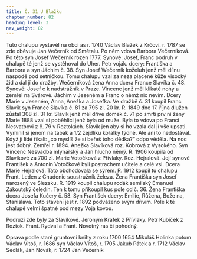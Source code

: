 ```yaml
---
title: Č. 31 U Blažku
chapter_number: 82
heading_level: 3
nav_weight: 82
---
```




Tuto chalupu vystavěl na obci as r. 1740 Václav Blažek z Krčoví. r. 1787 se zde oběvuje Jan Večerník
od Smětalu. Po něm vdova Barbora Večerníková. Po této syn Josef Wečerník rozen 1777. Synové:
Josef, Franc podruh v chalupě té jenž se vystěhoval do Uher. Petr voják. dcery: Františka a Barbora
a syn Jáchim č. 38.
Syn Josef Wečerník koželuh jenž měl dílnu naspodě pod setničkou. Tomu chalupu vzal za neza­
placené kůže visocký žid a dal jí do dražby. Wečerníková žena Anna dcera France Slavíka č. 48.
Synové: Josef c k nadstrážník v Praze. Vincenc jenž měl klikaté nohy a zemřel na Svárově. Jáchim
v Jeseném a Franc o němž nic nevím. Dcery Marie v Jeseném, Anna, Anežka a Josefka.
Ve dražbě č. 31 koupil Franc Slavík syn France Slavíka č. 81 za 795 zl. 20 kr.
R. 1849 dne 17. října dlužen zůstal 308 zl. 31 kr. Slavík jenž měl dříve domek č. 71 po smrti prv­
ní ženy Marie 1888 vzal si poběhlici jenž byla od muže. Byla to vdova po Franci Nesvatbovi z č. 79
v Roztokách. Slavík jen aby si ho vzala dal jí vše upsati. Vymínil si jenom na tabák a 1/2 žejdlíku
kořalky týdně. Ale ani to nedostával. Když jí lidé říkali: „co myslíš že si beřeš toho dědka?“ odpo­
věděla. Na noc jest dobrý. Zemřel r. 1894.
Anežka Slavíková roz. Kobrová z Vysokého. Syn Vincenc Nesvadba mlynářský a Jan hlucho­
němý.
R. 1906 koupila od Slavíkové za 700 zl. Marie Votočková z Přivlaky. Roz. Hejralová. Její synové
František a Antonín Votočkové byli postrachem učitele a celé vsi. Dcera Marie Hejralová. Tato
obchodovala se sýrem.
R. 1912 koupil tu chalupu Frant. Leden z Chudenic soustružník železa. Žena Františka syn Josef
narozený ve Slezsku.
R. 1919 koupil chalupu rodák semilský Emanuel Zákoutský čeledín. Ten k tomu přikoupil kus
pole od č. 36. Žena Františka dcera Josefa Kučery č. 58. Syn František dcery: Emilie, Růžena, Bože­
na, Stanislava.
Toto stavení jest r. 1892 podváženo svým dřívím. Pole k té chalupě velmi špatné pod mezy Vojá­
kovou.

Podruzi zde byly za Slavíkové. Jeroným Krafek z Přívlaky. Petr Kubíček z Roztok. Frant. Rydval
a Frant. Novotný ras či pohodný.


Oprava podle staré gruntovní knihy z roku 1700
1654 Mikuláš Holinka potom Václav Vitoš, r. 1686 syn Václav Vitoš, r. 1705 Jakub Pátek a r. 1712
Václav Sedlák, Jan Novák, r. 1724 Jan Večerník


